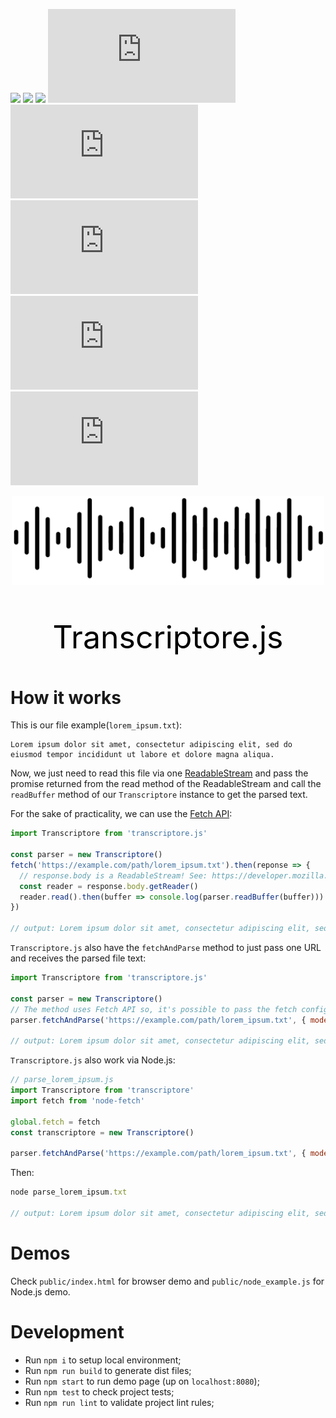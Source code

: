 [![](https://data.jsdelivr.com/v1/package/npm/transcriptore.js/badge)](https://www.jsdelivr.com/package/npm/transcriptore.js)
[![](https://img.shields.io/npm/v/transcriptore.js.svg?style=flat-square)](https://npmjs.org/package/transcriptore.js)
[![](https://img.shields.io/npm/dt/transcriptore.js.svg?style=flat-square)](https://npmjs.org/package/transcriptore.js)
![](https://badgen.net/badgesize/normal/https/unpkg.com/transcriptore.js/dist/transcriptore.modern.mjs?&style=flat-square&label=size%20(ESM))
![](https://badgen.net/badgesize/normal/https/unpkg.com/transcriptore.js/dist/transcriptore.umd.js?&style=flat-square&label=size%20(UMD))
![Coveralls github](https://img.shields.io/coveralls/github/joaopaulovieira/transcriptore.js?style=flat-square)
![Travis (.com)](https://img.shields.io/travis/com/joaopaulovieira/transcriptore.js?style=flat-square)
[![](https://img.shields.io/github/license/joaopaulovieira/transcriptore.js?style=flat-square)](https://github.com/joaopaulovieira/transcriptore.js/blob/master/LICENSE)

<div align=center><img src="./public/transcriptore-ico.png" width="500px"></div>
<div align=center><p style="color: black; font-size: 50px">Transcriptore.js</p></div>

# How it works

This is our file example(`lorem_ipsum.txt`):
```
Lorem ipsum dolor sit amet, consectetur adipiscing elit, sed do eiusmod tempor incididunt ut labore et dolore magna aliqua.
```

Now, we just need to read this file via one [ReadableStream](https://developer.mozilla.org/en-US/docs/Web/API/ReadableStream) and pass the promise returned from the read method of the ReadableStream and call the `readBuffer` method of our `Transcriptore` instance to get the parsed text.

For the sake of practicality, we can use the [Fetch API](https://developer.mozilla.org/en-US/docs/Web/API/Fetch_API):

```javascript
import Transcriptore from 'transcriptore.js'

const parser = new Transcriptore()
fetch('https://example.com/path/lorem_ipsum.txt').then(reponse => {
  // response.body is a ReadableStream! See: https://developer.mozilla.org/en-US/docs/Web/API/Body/body
  const reader = response.body.getReader()
  reader.read().then(buffer => console.log(parser.readBuffer(buffer)))
})

// output: Lorem ipsum dolor sit amet, consectetur adipiscing elit, sed do eiusmod tempor incididunt ut labore et dolore magna aliqua.
```

`Transcriptore.js` also have the `fetchAndParse` method to just pass one URL and receives the parsed file text:

```javascript
import Transcriptore from 'transcriptore.js'

const parser = new Transcriptore()
// The method uses Fetch API so, it's possible to pass the fetch config options to too.
parser.fetchAndParse('https://example.com/path/lorem_ipsum.txt', { mode: 'cors' }).then(text => console.log(text))

// output: Lorem ipsum dolor sit amet, consectetur adipiscing elit, sed do eiusmod tempor incididunt ut labore et dolore magna aliqua.
```

`Transcriptore.js` also work via Node.js:

```javascript
// parse_lorem_ipsum.js
import Transcriptore from 'transcriptore'
import fetch from 'node-fetch'

global.fetch = fetch
const transcriptore = new Transcriptore()

parser.fetchAndParse('https://example.com/path/lorem_ipsum.txt', { mode: 'cors' }).then(text => console.log(text))
```

Then:

```javascript
node parse_lorem_ipsum.txt

// output: Lorem ipsum dolor sit amet, consectetur adipiscing elit, sed do eiusmod tempor incididunt ut labore et dolore magna aliqua.
```

# Demos

Check `public/index.html` for browser demo and `public/node_example.js` for Node.js demo.
 
# Development

* Run `npm i` to setup local environment;
* Run `npm run build` to generate dist files;
* Run `npm start` to run demo page (up on `localhost:8080`);
* Run `npm test` to check project tests;
* Run `npm run lint` to validate project lint rules;